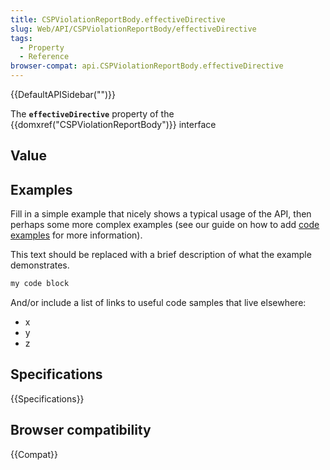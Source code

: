 ```yaml
---
title: CSPViolationReportBody.effectiveDirective
slug: Web/API/CSPViolationReportBody/effectiveDirective
tags:
  - Property
  - Reference
browser-compat: api.CSPViolationReportBody.effectiveDirective
---
```

{{DefaultAPISidebar("")}}

The **`effectiveDirective`** property of the {{domxref("CSPViolationReportBody")}} interface 

## Value



## Examples

Fill in a simple example that nicely shows a typical usage of the API, then perhaps some more complex examples (see our guide on how to add [code examples](/en-US/docs/MDN/Contribute/Structures/Code_examples) for more information).

This text should be replaced with a brief description of what the example demonstrates.

```js
my code block
```

And/or include a list of links to useful code samples that live elsewhere:

*   x
*   y
*   z

## Specifications

{{Specifications}}

## Browser compatibility

{{Compat}}


